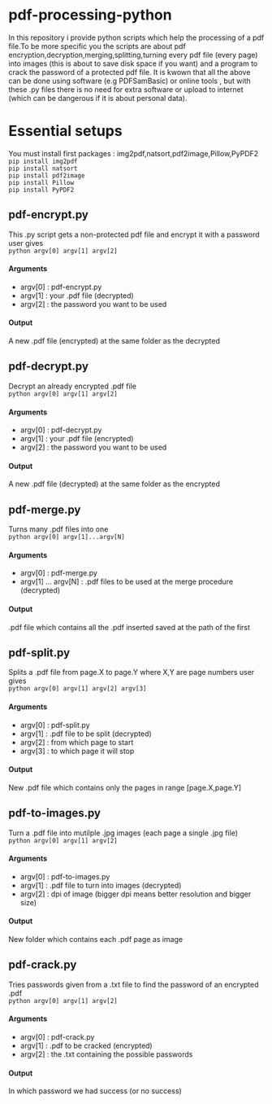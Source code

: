 # pdf-processing-python
In this repository i provide python scripts which help the processing of a pdf file.To be more specific you the scripts are about pdf encryption,decryption,merging,splitting,turning every pdf file (every page) into images (this is about to save disk space if you want) and a program to crack the password of a protected pdf file.
It is kwown that all the above can be done using software (e.g PDFSamBasic) or online tools , but with these .py files there is no need for extra software or upload to internet (which can be dangerous if it is about personal data).

# Essential setups
You must install first packages : img2pdf,natsort,pdf2image,Pillow,PyPDF2<br>
`pip install img2pdf`<br>
`pip install natsort`<br>
`pip install pdf2image`<br>
`pip install Pillow`<br>
`pip install PyPDF2`

## pdf-encrypt.py
This .py script gets a non-protected pdf file and encrypt it with a password user gives<br>
`python argv[0] argv[1] argv[2]`

#### Arguments
* argv[0] : pdf-encrypt.py
* argv[1] : your .pdf file (decrypted)
* argv[2] : the password you want to be used

#### Output
A new .pdf file (encrypted) at the same folder as the decrypted

## pdf-decrypt.py
Decrypt an already encrypted .pdf file<br>
`python argv[0] argv[1] argv[2]`

#### Arguments
* argv[0] : pdf-decrypt.py
* argv[1] : your .pdf file (encrypted)
* argv[2] : the password you want to be used

#### Output
A new .pdf file (decrypted) at the same folder as the encrypted

## pdf-merge.py
Turns many .pdf files into one<br>
`python argv[0] argv[1]...argv[N]`

#### Arguments
* argv[0] : pdf-merge.py
* argv[1] ... argv[N] : .pdf files to be used at the merge procedure (decrypted)

#### Output
.pdf file which contains all the .pdf inserted saved at the path of the first

## pdf-split.py
Splits a .pdf file from page.X to page.Y where X,Y are page numbers user gives<br>
`python argv[0] argv[1] argv[2] argv[3]`

#### Arguments
* argv[0] : pdf-split.py
* argv[1] : .pdf file to be split (decrypted)
* argv[2] : from which page to start
* argv[3] : to which page it will stop

#### Output
New .pdf file which contains only the pages in range [page.X,page.Y]

## pdf-to-images.py
Turn a .pdf file into mutilple .jpg images (each page a single .jpg file)<br>
`python argv[0] argv[1] argv[2]`

#### Arguments
* argv[0] : pdf-to-images.py
* argv[1] : .pdf file to turn into images (decrypted)
* argv[2] : dpi of image (bigger dpi means better resolution and bigger size)

#### Output
New folder which contains each .pdf page as image

## pdf-crack.py
Tries passwords given from a .txt file to find the password of an encrypted .pdf<br>
`python argv[0] argv[1] argv[2]`

#### Arguments
* argv[0] : pdf-crack.py
* argv[1] : .pdf to be cracked (encrypted)
* argv[2] : the .txt containing the possible passwords

#### Output
In which password we had success (or no success)
